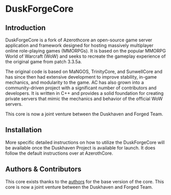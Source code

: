 # DuskForgeCore

## Introduction

DuskForgeCore is a fork of Azerothcore an open-source game server application and framework designed for hosting massively multiplayer online role-playing games (MMORPGs). It is based on the popular MMORPG World of Warcraft (WoW) and seeks to recreate the gameplay experience of the original game from patch 3.3.5a.

The original code is based on MaNGOS, TrinityCore, and SunwellCore and has since then had extensive development to improve stability, in-game mechanics, and modularity to the game. AC has also grown into a community-driven project with a significant number of contributors and developers. It is written in C++ and provides a solid foundation for creating private servers that mimic the mechanics and behavior of the official WoW servers.

This core is now a joint venture between the Duskhaven and Forged Team.

## Installation

More specific detailed instructions on how to utilize the DuskForgeCore will be available once the Duskhaven Project is available for launch. It does follow the default instructions over at AzerothCore.

## Authors & Contributors

This core exists thanks to the [authors](https://github.com/azerothcore/azerothcore-wotlk/blob/master/AUTHORS) for the base version of the core.
This core is now a joint venture between the Duskhaven and Forged Team.
